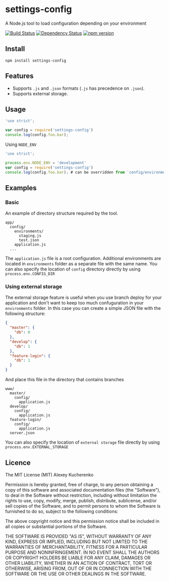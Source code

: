 # settings-config

A Node.js tool to load configuration depending on your environment

[![Build Status](https://travis-ci.org/killmenot/node-settings-config.svg?branch=master)](https://travis-ci.org/killmenot/node-settings-config)
[![Dependency Status](https://gemnasium.com/badges/github.com/killmenot/node-settings-config.svg)](https://gemnasium.com/github.com/killmenot/node-settings-config)
[![npm version](https://badge.fury.io/js/settings-config.svg)](https://badge.fury.io/js/settings-config)


## Install

```
npm install settings-config

```


## Features

 * Supports `.js` and `.json` formats (`.js` has precedence on `.json`).
 * Supports external storage.


## Usage

```javascript
'use strict';

var config = require('settings-config')
console.log(config.foo.bar);
```

Using `NODE_ENV`

```javascript
'use strict';

process.env.NODE_ENV = 'development'
var config = require('settings-config')
console.log(config.foo.bar); # can be overridden from `config/environments/development.js`
```


## Examples

### Basic

An example of directory structure required by the tool.
```
app/
  config/
    environments/
      staging.js
      test.json
    application.js
  ...
```

The `application.js` file is a root configuration. Additional environments are located in `environments` folder as a separate file with the same name. You can also specify the location of `config` directory directly by using `process.env.CONFIG_DIR`

### Using external storage

The external storage feature is useful when you use branch deploy for your application and don't want to keep too much confuguration in your `environments` folder. In this case you can create a simple JSON file with the following structure:
```json
{
  "master": {
    "db": 0
  },
  "develop": {
    "db": 1
  },
  "feature-login": {
    "db": 1
  }
}
```
And place this file in the directory that contains branches

```
www/
  master/
    config/
      application.js
  develop/
    config/
      application.js
  feature-login/
    config/
      application.js
  server.json
```

You can also specify the location of `external storage` file directly by using `process.env.EXTERNAL_STORAGE`


## Licence

The MIT License (MIT) Alexey Kucherenko

Permission is hereby granted, free of charge, to any person obtaining a copy
of this software and associated documentation files (the "Software"), to deal
in the Software without restriction, including without limitation the rights
to use, copy, modify, merge, publish, distribute, sublicense, and/or sell
copies of the Software, and to permit persons to whom the Software is
furnished to do so, subject to the following conditions:

The above copyright notice and this permission notice shall be included in all
copies or substantial portions of the Software.

THE SOFTWARE IS PROVIDED "AS IS", WITHOUT WARRANTY OF ANY KIND, EXPRESS OR
IMPLIED, INCLUDING BUT NOT LIMITED TO THE WARRANTIES OF MERCHANTABILITY,
FITNESS FOR A PARTICULAR PURPOSE AND NONINFRINGEMENT. IN NO EVENT SHALL THE
AUTHORS OR COPYRIGHT HOLDERS BE LIABLE FOR ANY CLAIM, DAMAGES OR OTHER
LIABILITY, WHETHER IN AN ACTION OF CONTRACT, TORT OR OTHERWISE, ARISING FROM,
OUT OF OR IN CONNECTION WITH THE SOFTWARE OR THE USE OR OTHER DEALINGS IN THE
SOFTWARE.
